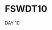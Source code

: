 # FSWDT10
DAY 10
<!DOCTYPE html>
<html>
    <head>
        <title> classes and Pseudo elements</title>
        <link rel="stylesheet" href="./day10.css"/>
        </head>
    <body>
        <!-- Pseudo classes -->
        <!-- <button>Click here &#128526</button> -->
        <!-- <br/>
        <br/>
        <a href="https://www.instagram.com">click here for instagram</a>
        <br/>
        <br/>
        <br/>

        <div>
            <span>hey guys</span>
            <span>hey guys</span>
            <span>hey guys</span>
            <span>hey guys</span>
            <span>hey guys</span>
            <span>hey guys</span>
            <span>hey guys</span>
            <span>hey guys</span>
            <span>hey guys</span>
            <span>hey guys</span>
            <span>hey guys</span>
            <span>hey guys</span>
            <span>hey guys</span>
            <span>hey guys</span>
            <span>hey guys</span>
        </div> -->
        <!-- Pseudo elements -->
        <!-- <h2>client</h2> -->
         <div class="shape"></div>
    </body>
</html>
/* hover */
/* pointing the cursor on the button */
/* button:hover{
    background-color: black;
    color: white;
    cursor: pointer;
}
/* active  */
/* It is used for selecting the buton by clicking on the left key of the mouse */
/* button:active{
    border: 2px solid red;
}
/* focus */
/* It is used to show that the particular button is being selected */
/* button:focus{
    background-color: blueviolet;
    color: white;
} */ 
/* un visited links */
/* a:link{
    color: red;
}
/* visited links */
/* a:visited{
    color: green;
}
span{
    background-color: yellow;
}
span:nth-child(3){
    background-color: blue ;
}
span:nth-child(even){
    background-color: blue ;
}
span:first-child{
    background-color: pink ;
}
span:last-child{
    background-color: green ;
} */ 
 /* h2::before{
    content: "hello ";
 }
 h2::after{
    content: " gd mrng ";
 } */
.shape{
    height: 100px;
    width: 100px;
    background-color: black;
    border-radius: 50px;
    margin-top: 100px;
    position: relative;
  }
  .shape::before{
    content: "";
    height: 80px;
    width: 80px;
    background-color: yellow;
    border-radius: 50px;
    margin-top: 100px;
    position: absolute;
  }
  .shape::after{
    content: "";
    height: 80px;
    width: 80px;
    background-color: yellow;
    border-radius: 50px;
    margin-bottom: 100px;
    position: absolute;
  }
